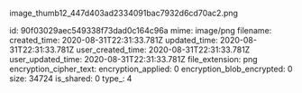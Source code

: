 image_thumb12_447d403ad2334091bac7932d6cd70ac2.png

id: 90f03029aec549338f73dad0c164c96a
mime: image/png
filename: 
created_time: 2020-08-31T22:31:33.781Z
updated_time: 2020-08-31T22:31:33.781Z
user_created_time: 2020-08-31T22:31:33.781Z
user_updated_time: 2020-08-31T22:31:33.781Z
file_extension: png
encryption_cipher_text: 
encryption_applied: 0
encryption_blob_encrypted: 0
size: 34724
is_shared: 0
type_: 4